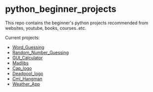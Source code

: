 # python_beginner_projects

This repo contains the beginner's python projects recommended from websites, youtube, books, courses..etc.

Current projects: 

- [Word_Guessing](https://github.com/yckfowa/python_beginner_projects/blob/main/Word_guessing/Word_Guessing.py)
- [Random_Number_Guessing](https://github.com/yckfowa/python_beginner_projects/blob/main/random_number_guessing.py)
- [GUI_Calculator](https://github.com/yckfowa/python_beginner_projects/blob/main/GUI%20Calculator/calculator.py)
- [Madlibs](https://github.com/yckfowa/python_beginner_projects/blob/main/madlibs.py)
- [Cap_logo](https://github.com/yckfowa/python_beginner_projects/blob/main/captain%20america.py)
- [Deadpool_logo](https://github.com/yckfowa/python_beginner_projects/blob/main/deadpool.py)
- [Cml_Hangman](https://github.com/yckfowa/python_beginner_projects/blob/main/cml_hangman/handman.py)
- [Weather_App](https://github.com/yckfowa/python_beginner_projects/blob/main/Weather_app/weather_app.py)


